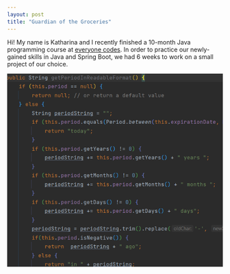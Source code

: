 ```yaml
---
layout: post
title: "Guardian of the Groceries"
---
```

Hi! My name is Katharina and I recently finished a 10-month Java programming course at [everyone codes](https://everyonecodes.io/). In order to practice our newly-gained skills in Java and Spring Boot, we had 6 weeks to work on a small project of our choice. 

![Image](test.png)